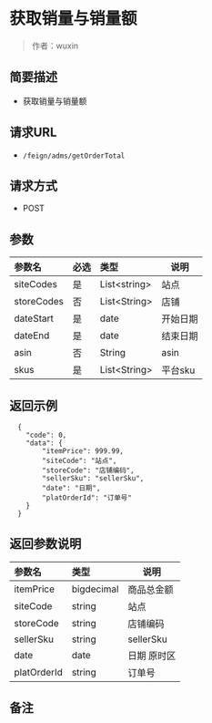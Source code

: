 # 获取销量与销量额

> 作者：wuxin

## 简要描述

- 获取销量与销量额

## 请求URL
- `/feign/adms/getOrderTotal`
  
## 请求方式
- POST 

## 参数

|参数名|必选|类型|说明|
|:----    |:---|:----- |-----   |
|siteCodes |是  |List&lt;string> |站点   |
|storeCodes |否  |List&lt;String> | 店铺    |
|dateStart     |是  |date | 开始日期    |
|dateEnd     |是  |date | 结束日期    |
|asin     |否  |String | asin    |
|skus     |是  |List&lt;String> | 平台sku    |

## 返回示例 

``` 
  {
    "code": 0,
    "data": {
		"itemPrice": 999.99,
		"siteCode": "站点",
		"storeCode": "店铺编码",
		"sellerSku": "sellerSku",
		"date": "日期",
		"platOrderId": "订单号"
    }
  }
```

## 返回参数说明 

|参数名|类型|说明|
|:-----  |:-----|-----                           |
|itemPrice | bigdecimal | 商品总金额 |
|siteCode | string | 站点 |
|storeCode | string | 店铺编码 |
|sellerSku | string | sellerSku |
|date | date | 日期 原时区 |
|platOrderId | string | 订单号 |

## 备注